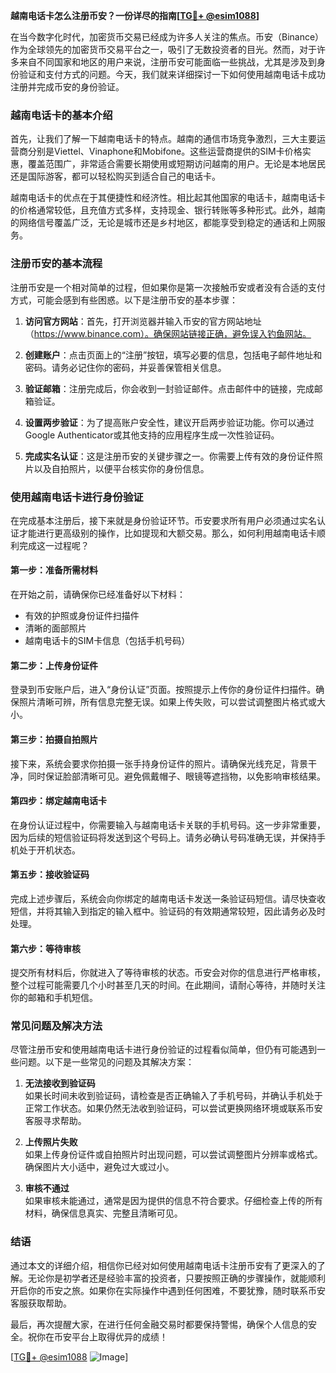 **越南电话卡怎么注册币安？一份详尽的指南[[TG💪+ @esim1088](https://t.me/s/esim1088)]**

在当今数字化时代，加密货币交易已经成为许多人关注的焦点。币安（Binance）作为全球领先的加密货币交易平台之一，吸引了无数投资者的目光。然而，对于许多来自不同国家和地区的用户来说，注册币安可能面临一些挑战，尤其是涉及到身份验证和支付方式的问题。今天，我们就来详细探讨一下如何使用越南电话卡成功注册并完成币安的身份验证。

### 越南电话卡的基本介绍

首先，让我们了解一下越南电话卡的特点。越南的通信市场竞争激烈，三大主要运营商分别是Viettel、Vinaphone和Mobifone。这些运营商提供的SIM卡价格实惠，覆盖范围广，非常适合需要长期使用或短期访问越南的用户。无论是本地居民还是国际游客，都可以轻松购买到适合自己的电话卡。

越南电话卡的优点在于其便捷性和经济性。相比起其他国家的电话卡，越南电话卡的价格通常较低，且充值方式多样，支持现金、银行转账等多种形式。此外，越南的网络信号覆盖广泛，无论是城市还是乡村地区，都能享受到稳定的通话和上网服务。

### 注册币安的基本流程

注册币安是一个相对简单的过程，但如果你是第一次接触币安或者没有合适的支付方式，可能会感到有些困惑。以下是注册币安的基本步骤：

1. **访问官方网站**：首先，打开浏览器并输入币安的官方网站地址（https://www.binance.com）。确保网站链接正确，避免误入钓鱼网站。
   
2. **创建账户**：点击页面上的“注册”按钮，填写必要的信息，包括电子邮件地址和密码。请务必记住你的密码，并妥善保管相关信息。

3. **验证邮箱**：注册完成后，你会收到一封验证邮件。点击邮件中的链接，完成邮箱验证。

4. **设置两步验证**：为了提高账户安全性，建议开启两步验证功能。你可以通过Google Authenticator或其他支持的应用程序生成一次性验证码。

5. **完成实名认证**：这是注册币安的关键步骤之一。你需要上传有效的身份证件照片以及自拍照片，以便平台核实你的身份信息。

### 使用越南电话卡进行身份验证

在完成基本注册后，接下来就是身份验证环节。币安要求所有用户必须通过实名认证才能进行更高级别的操作，比如提现和大额交易。那么，如何利用越南电话卡顺利完成这一过程呢？

#### 第一步：准备所需材料

在开始之前，请确保你已经准备好以下材料：
- 有效的护照或身份证件扫描件
- 清晰的面部照片
- 越南电话卡的SIM卡信息（包括手机号码）

#### 第二步：上传身份证件

登录到币安账户后，进入“身份认证”页面。按照提示上传你的身份证件扫描件。确保照片清晰可辨，所有信息完整无误。如果上传失败，可以尝试调整图片格式或大小。

#### 第三步：拍摄自拍照片

接下来，系统会要求你拍摄一张手持身份证件的照片。请确保光线充足，背景干净，同时保证脸部清晰可见。避免佩戴帽子、眼镜等遮挡物，以免影响审核结果。

#### 第四步：绑定越南电话卡

在身份认证过程中，你需要输入与越南电话卡关联的手机号码。这一步非常重要，因为后续的短信验证码将发送到这个号码上。请务必确认号码准确无误，并保持手机处于开机状态。

#### 第五步：接收验证码

完成上述步骤后，系统会向你绑定的越南电话卡发送一条验证码短信。请尽快查收短信，并将其输入到指定的输入框中。验证码的有效期通常较短，因此请务必及时处理。

#### 第六步：等待审核

提交所有材料后，你就进入了等待审核的状态。币安会对你的信息进行严格审核，整个过程可能需要几个小时甚至几天的时间。在此期间，请耐心等待，并随时关注你的邮箱和手机短信。

### 常见问题及解决方法

尽管注册币安和使用越南电话卡进行身份验证的过程看似简单，但仍有可能遇到一些问题。以下是一些常见的问题及其解决方案：

1. **无法接收到验证码**  
   如果长时间未收到验证码，请检查是否正确输入了手机号码，并确认手机处于正常工作状态。如果仍然无法收到验证码，可以尝试更换网络环境或联系币安客服寻求帮助。

2. **上传照片失败**  
   如果上传身份证件或自拍照片时出现问题，可以尝试调整图片分辨率或格式。确保图片大小适中，避免过大或过小。

3. **审核不通过**  
   如果审核未能通过，通常是因为提供的信息不符合要求。仔细检查上传的所有材料，确保信息真实、完整且清晰可见。

### 结语

通过本文的详细介绍，相信你已经对如何使用越南电话卡注册币安有了更深入的了解。无论你是初学者还是经验丰富的投资者，只要按照正确的步骤操作，就能顺利开启你的币安之旅。如果你在实际操作中遇到任何困难，不要犹豫，随时联系币安客服获取帮助。

最后，再次提醒大家，在进行任何金融交易时都要保持警惕，确保个人信息的安全。祝你在币安平台上取得优异的成绩！

[[TG💪+ @esim1088](https://t.me/s/esim1088) ![Image](https://i.postimg.cc/4NQfJmqS/Snipaste-2025-05-13-00-14-12.png)]